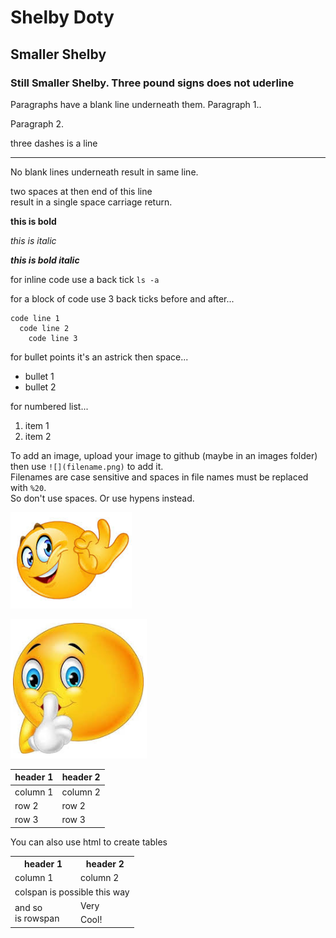 # Shelby Doty

## Smaller Shelby

### Still Smaller Shelby. Three pound signs does not uderline

Paragraphs have a blank line underneath them. Paragraph 1..

Paragraph 2.

three dashes is a line

---

No blank lines underneath
result in same line.

two spaces at then end of this line  
result in a single space carriage return.


**this is bold**

*this is italic*

***this is bold italic***

for inline code use a back tick `ls -a`

for a block of code use 3 back ticks before and after...
```
code line 1
  code line 2
    code line 3
```


for bullet points it's an astrick then space...

* bullet 1
* bullet 2

for numbered list...

1. item 1
2. item 2

To add an image, upload your image to github (maybe in an images folder) then use `![](filename.png)` to add it.  
Filenames are case sensitive and spaces in file names must be replaced with `%20`.  
So don't use spaces. Or use hypens instead.

![](images/OK.PNG)

![](images/Cap-ture.PNG)

| header 1 | header 2 |
| -------- | -------- |
| column 1 | column 2 |
| row 2    | row 2    |
| row 3 | row 3 |

You can also use html to create tables

<table>
  <tr>
    <th>header 1</th><th>header 2</th>
  </tr>
  <tr>
    <td>column 1</td>
    <td>column 2</td>
  </tr>
  <tr>
    <td colspan="2">colspan is possible this way</td>
  </tr>
  <tr>
    <td rowspan="2">and so<br />is rowspan</td><td>Very</td>
  </tr>
  <tr>
    <td>Cool!</td>
  </tr>
</table>


